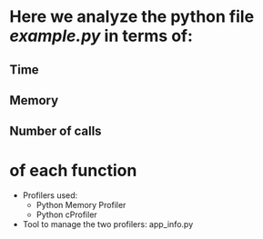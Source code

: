 # Here we analyze the python file *example.py* in terms of: 
## Time
## Memory 
## Number of calls
# of each function 

- Profilers used:
  - Python Memory Profiler
  - Python cProfiler
- Tool to manage the two profilers: app_info.py
